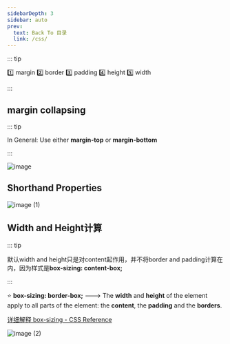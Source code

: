 ```yaml
---
sidebarDepth: 3
sidebar: auto
prev:
  text: Back To 目录
  link: /css/
---
```




::: tip

:one: margin :two: border :three: padding :four: height :five: width

:::   



## margin collapsing

::: tip

In General: Use either **margin-top** or **margin-bottom**

:::

![image](https://gitee.com/q10viking/PictureRepos/raw/master/images//202112081409876.jpg)



## Shorthand Properties

![image (1)](https://gitee.com/q10viking/PictureRepos/raw/master/images//202112081414323.jpg)



## Width and Height计算

::: tip

默认width and height只是对content起作用，并不将border and padding计算在内，因为样式是**box-sizing: content-box;**

:::

:star: **box-sizing: border-box;** ---> The **width** and **height** of the element apply to all parts of the element: the **content**, the **padding** and the **borders**.

[详细解释 box-sizing - CSS Reference](https://cssreference.io/property/box-sizing/)

![image (2)](https://gitee.com/q10viking/PictureRepos/raw/master/images//202112081437884.jpg)